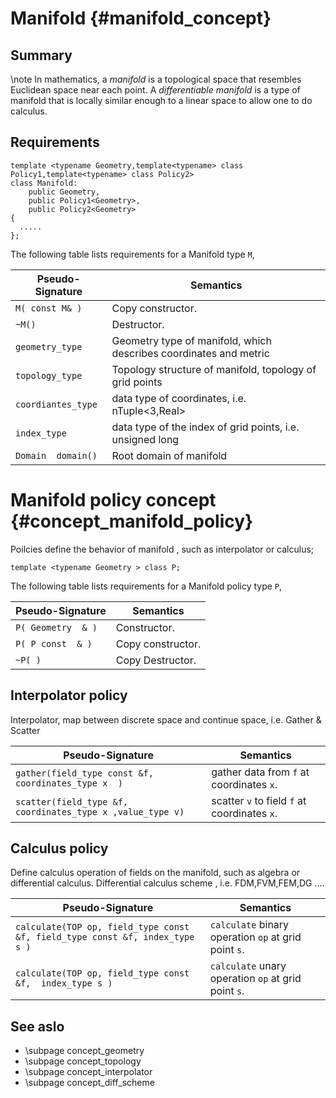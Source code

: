 Manifold  {#manifold_concept}
===========================
## Summary
  \note In mathematics, a _manifold_ is a topological space that resembles Euclidean space near each point. A _differentiable manifold_ is a type of manifold that is locally similar enough to a linear space to allow one to do calculus. 
   
## Requirements

 ~~~~~~~~~~~~~{.cpp}
 template <typename Geometry,template<typename> class Policy1,template<typename> class Policy2> 
 class Manifold:
	 public Geometry, 
	 public Policy1<Geometry>,
	 public Policy2<Geometry>
 {
   .....
 };
 ~~~~~~~~~~~~~
The following table lists requirements for a Manifold type `M`,  

 Pseudo-Signature  		| Semantics  
 -------------------|-------------  
 `M( const M& )` 		| Copy constructor.  
 `~M()` 				| Destructor. 
 `geometry_type`		| Geometry type of manifold, which describes coordinates and metric
 `topology_type`		| Topology structure of manifold,   topology of grid points
 `coordiantes_type` 	| data type of coordinates, i.e. nTuple<3,Real>
 `index_type`			| data type of the index of grid points, i.e. unsigned long
 `Domain  domain()`	| Root domain of manifold


Manifold policy concept {#concept_manifold_policy}
================================================
  Poilcies define the behavior of manifold , such as  interpolator or calculus;
 ~~~~~~~~~~~~~{.cpp}
 template <typename Geometry > class P;
 ~~~~~~~~~~~~~
 
 The following table lists requirements for a Manifold policy type `P`,  

 Pseudo-Signature  		| Semantics  
 -----------------------|-------------  
 `P( Geometry  & )` 	| Constructor.  
 `P( P const  & )`	| Copy constructor.  
 `~P( )` 				| Copy Destructor.  
 
## Interpolator policy
  Interpolator, map between discrete space and continue space, i.e. Gather & Scatter
  
   Pseudo-Signature  		| Semantics  
 ---------------------------|-------------  
 `gather(field_type const &f, coordinates_type x  )` 	| gather data from `f` at coordinates `x`.  
 `scatter(field_type &f, coordinates_type x ,value_type v)` 	| scatter `v` to field  `f` at coordinates `x`.  
  
## Calculus  policy
 Define calculus operation of  fields on the manifold, such  as algebra or differential calculus.
 Differential calculus scheme , i.e. FDM,FVM,FEM,DG ....


 Pseudo-Signature  		| Semantics  
 -----------------------|-------------  
 `calculate(TOP op, field_type const &f, field_type const &f, index_type s ) `	| `calculate`  binary operation `op` at grid point `s`.  
 `calculate(TOP op, field_type const &f,  index_type s )` 	| `calculate`  unary operation  `op`  at grid point `s`.   


## See aslo
- \subpage concept_geometry 
- \subpage concept_topology
- \subpage concept_interpolator
- \subpage concept_diff_scheme
